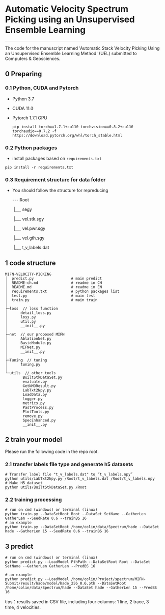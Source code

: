 # Automatic Velocity Spectrum Picking using an Unsupervised Ensemble Learning

---
The code for the manuscript named 'Automatic Stack Velocity Picking Using an Unsupervised Ensemble Learning Method' (UEL) submitted to Computers & Geosciences.


## 0 Preparing

### 0.1 Python, CUDA and Pytorch

* Python 3.7

* CUDA 11.0

* Pytorch  1.7.1  GPU

  ```shell
  pip install torch==1.7.1+cu110 torchvision==0.8.2+cu110 torchaudio==0.7.2 -f https://download.pytorch.org/whl/torch_stable.html
  ```

### 0.2 Python packages

* install packages based on `requirements.txt`

```shell
pip install -r requirements.txt
```

### 0.3 Requirement structure for data folder

* You should follow the structure for repreducing

  --- Root

  ​        |___   segy

  ​					 |___  vel.stk.sgy 

  ​					 |___  vel.pwr.sgy 

  ​					 |___  vel.gth.sgy

  ​		|___   t_v_labels.dat

## 1 code structure

```
MIFN-VELOCITY-PICKING
│  predict.py                 # main predict 
│  README-ch.md               # readme in CH
│  README.md                  # readme in EN
│  requirements.txt           # python packages list
│  test.py                    # main test
│  train.py                   # main train
│
├─loss  // loss function
│      detail_loss.py
│      loss.py
│      util.py
│      __init__.py
│
├─net  // our proposed MIFN
│      AblationNet.py
│      BasicModule.py
│      MIFNet.py
│      __init__.py
│
├─Tuning  // tuning
│      tuning.py
│
└─utils  // other tools
        BuiltStkDataSet.py
        evaluate.py
        GetNMOResult.py
        LabTxt2Npy.py
        LoadData.py
        logger.py
        metrics.py
        PastProcess.py
        PlotTools.py
        remove.py
        SpecEnhanced.py
        __init__.py
```

## 2 train your model

Please run the following code in the repo root.

### 2.1 transfer labels file type and generate h5 datasets 

```shell
# Transfer label file "t_v_labels.dat" to “t_v_labels.npy”
python utils/LabTxt2Npy.py /Root/t_v_labels.dat /Root/t_v_labels.npy
# Make H5 dataset
python utils/BuiltStkDataSet.py /Root
```

### 2.2 training processing

```shell
# run on cmd (windows) or terminal (linux)
python train.py --DataSetRoot Root --DataSet SetName --GatherLen GatherLen --SeedRate 0.6 --trainBS 16
# an example
python train.py --DataSetRoot /home/colin/data/Spectrum/hade --DataSet hade --GatherLen 15 --SeedRate 0.6 --trainBS 16
```


## 3 predict

```shell
# run on cmd (windows) or terminal (linux)
python predict.py --LoadModel PthPath --DataSetRoot Root --DataSet SetName --GatherLen GatherLen --PredBS 16

# an example
python predict.py --LoadModel /home/colin/Project/spectrum/MIFN-Submit/result/hade/model/hade_256_0.6.pth --DataSetRoot /home/colin/data/Spectrum/hade --DataSet hade --GatherLen 15 --PredBS 16
```

tips：results saved in CSV file, including four columns: 1 line, 2 trace, 3 time, 4 velocities.